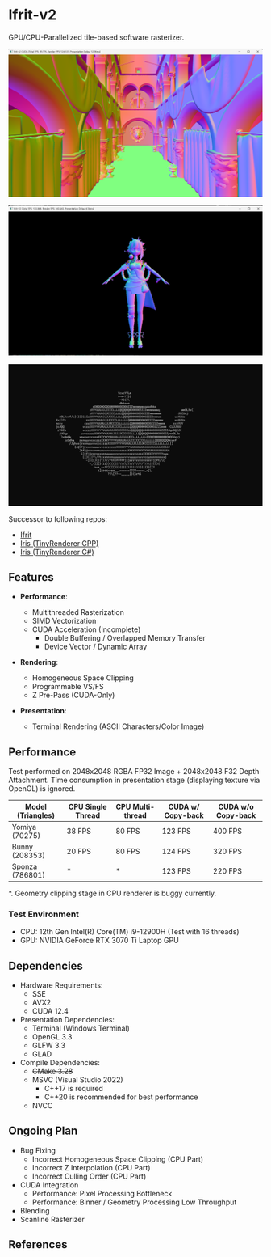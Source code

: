 # Ifrit-v2

GPU/CPU-Parallelized tile-based software rasterizer.

![](img/img_demo1.png)

![](img/img_demo2.png)

![](img/img_demo3.png)



Successor to following repos:
 - [Ifrit](https://github.com/Aeroraven/Ifrit)
 - [Iris (TinyRenderer CPP)](https://github.com/Aeroraven/Stargazer/tree/main/ComputerGraphics/Iris)
 - [Iris (TinyRenderer C#)](https://github.com/Aeroraven/Stargazer/tree/main/ComputerGraphics/TinyRenderer)


## Features

- **Performance**:
	- Multithreaded Rasterization
	- SIMD Vectorization
	- CUDA Acceleration (Incomplete)
		- Double Buffering / Overlapped Memory Transfer
		- Device Vector / Dynamic Array

- **Rendering**:
	- Homogeneous Space Clipping
	- Programmable VS/FS
	- Z Pre-Pass (CUDA-Only)

- **Presentation**:
	- Terminal Rendering (ASCII Characters/Color Image)



## Performance

Test performed on 2048x2048 RGBA FP32 Image + 2048x2048 F32 Depth Attachment. Time consumption in presentation stage (displaying texture via OpenGL) is ignored.

| Model (Triangles) | CPU Single Thread | CPU Multi-thread | CUDA w/ Copy-back | CUDA w/o Copy-back |
| ----------------- | ----------------- | ---------------- | ----------------- | ------------------ |
| Yomiya (70275)    | 38 FPS            | 80 FPS           | 123 FPS           | 400 FPS            |
| Bunny (208353)    | 20 FPS            | 80 FPS           | 124 FPS           | 320 FPS            |
| Sponza (786801)   | *                 | *                | 123 FPS           | 220 FPS            |

*. Geometry clipping stage in CPU renderer is buggy currently.



### Test Environment

- CPU: 12th Gen Intel(R) Core(TM) i9-12900H (Test with 16 threads)
- GPU: NVIDIA GeForce RTX 3070 Ti Laptop GPU



## Dependencies

- Hardware Requirements:
  - SSE
  - AVX2
  - CUDA 12.4
- Presentation Dependencies:
	- Terminal (Windows Terminal)
	- OpenGL 3.3
	- GLFW 3.3
	- GLAD
- Compile Dependencies:
	- <s>CMake 3.28</s>
	- MSVC (Visual Studio 2022)
		- C++17 is required
		- C++20 is recommended for best performance
	- NVCC



## Ongoing Plan

- Bug Fixing
	- Incorrect Homogeneous Space Clipping (CPU Part)
	- Incorrect Z Interpolation (CPU Part)
	- Incorrect Culling Order (CPU Part)
- CUDA Integration 
	- Performance: Pixel Processing Bottleneck
	- Performance: Binner / Geometry Processing Low Throughput 
- Blending
- Scanline Rasterizer

## References

